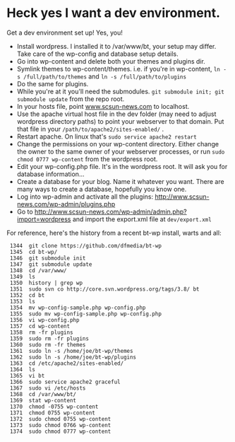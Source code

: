 # Heck yes I want a dev environment.
Get a dev environment set up! Yes, you! 

* Install wordpress. I installed it to /var/www/bt, your setup may differ. Take care of the wp-config and database setup details.
* Go into wp-content and delete both your themes and plugins dir.
* Symlink themes to wp-content/themes. i.e. if you're in wp-content, ``ln -s /full/path/to/themes`` and ```ln -s /full/path/to/plugins``` 
* Do the same for plugins.
* While you're at it you'll need the submodules. ``git submodule init; git submodule update`` from the repo root.
* In your hosts file, point www.scsun-news.com to localhost.
* Use the apache virtual host file in the dev folder (may need to adjust wordpress directory paths) to point your webserver to that domain. Put that file in your ``/path/to/apache2/sites-enabled/`` .
* Restart apache. On linux that's ``sudo service apache2 restart``
* Change the permissions on your wp-content directory. Either change the owner to the same owner of your webserver processes, or run ``sudo chmod 0777 wp-content`` from the wordpress root.
* Edit your wp-config.php file. It's in the wordpress root. It will ask you for database information...
* Create a database for your blog. Name it whatever you want. There are many ways to create a database, hopefully you know one.
* Log into wp-admin and activate all the plugins: http://www.scsun-news.com/wp-admin/plugins.php
* Go to http://www.scsun-news.com/wp-admin/admin.php?import=wordpress and import the export.xml file at ``dev/export.xml``

For reference, here's the history from a recent bt-wp install, warts and all:

```
 1344  git clone https://github.com/dfmedia/bt-wp
 1345  cd bt-wp/
 1346  git submodule init
 1347  git submodule update
 1348  cd /var/www/
 1349  ls
 1350  history | grep wp
 1351  sudo svn co http://core.svn.wordpress.org/tags/3.8/ bt
 1352  cd bt
 1353  ls
 1354  mv wp-config-sample.php wp-config.php
 1355  sudo mv wp-config-sample.php wp-config.php
 1356  vi wp-config.php 
 1357  cd wp-content
 1358  rm -fr plugins
 1359  sudo rm -fr plugins
 1360  sudo rm -fr themes
 1361  sudo ln -s /home/joe/bt-wp/themes 
 1362  sudo ln -s /home/joe/bt-wp/plugins
 1363  cd /etc/apache2/sites-enabled/
 1364  ls
 1365  vi bt
 1366  sudo service apache2 graceful
 1367  sudo vi /etc/hosts
 1368  cd /var/www/bt/
 1369  stat wp-content
 1370  chmod -0755 wp-content
 1371  chmod 0755 wp-content
 1372  sudo chmod 0755 wp-content
 1373  sudo chmod 0766 wp-content
 1374  sudo chmod 0777 wp-content
```
